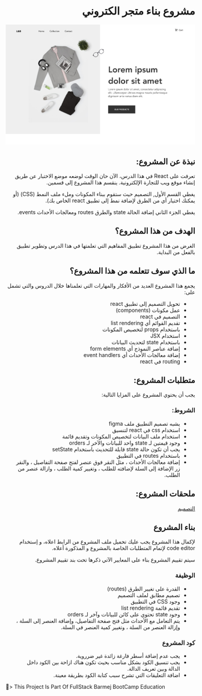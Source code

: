 <h1 dir="rtl"> مشروع بناء متجر الكتروني</h1>

![demo](src/img/screenshot.png)

<h2 dir="rtl">نبذة عن المشروع:</h2>

<div dir="rtl">
<p>تعرفت على React في هذا الدرس، الآن حان الوقت لوضعه موضع الاختبار عن طريق إنشاء موقع ويب للتجارة الإلكترونية. ينقسم هذا المشروع إلى قسمين.
</p>
<p>
يغطي القسم الأول, التصميم حيث ستقوم ببناء المكونات وملء ملف النمط (CSS) (أو يمكنك اختيار أي من الطرق لإضافة نمط إلى تطبيق react الخاص بك).
</p>
<p>يغطي الجزء الثاني إضافة الحالة state والطرق routes ومعالجات الأحداث events.</p>
</div>

<h2 dir="rtl">الهدف من هذا المشروع؟ </h2>
<div dir="rtl">الغرض من هذا المشروع تطبيق المفاهيم التي تعلمتها في هذا الدرس وتطوير تطبيق بالفعل من البداية.</div>

<h2 dir="rtl">ما الذي سوف تتعلمه من هذا المشروع؟</h2>
<div dir="rtl">
<p>يجمع هذا المشروع العديد من الأفكار والمهارات التي تعلمناها خلال الدروس والتي تشمل على:
</p>
<ul>
<li dir="rtl">تحويل التصميم إلى تطبيق react</li>
<li dir="rtl">عمل مكونات (components)</li>
<li dir="rtl">التصميم في react</li>
<li dir="rtl">تقديم القوائم أي list rendering</li>
<li dir="rtl">باستخدام props لتخصيص المكونات</li>
<li dir="rtl">استخدام JSX</li>
<li dir="rtl">باستخدام state لتحديث البيانات</li>
<li dir="rtl">إضافة عناصر النموذج أي form elements</li>
<li dir="rtl">إضافة معالجات الأحداث أي event handlers</li>
<li dir="rtl">routing في react</li>
</ul>
</div>

<h2 dir="rtl">متطلبات المشروع: </h2>
<p dir="rtl">يجب أن يحتوي المشروع على المزايا التالية:</p>

<h3 dir="rtl">الشروط:</h3>
<div dir="rtl">
<ul>
<li dir="rtl">يشبه تصميم التطبيق ملف figma</li>
<li dir="rtl">استخدام css في react لتنسيق</li>
<li dir="rtl">استخدام ملف البيانات لتخصيص المكونات وتقديم قائمة</li>
<li dir="rtl"> وجود قيمتين لـ state واحد للبيانات والآخر لـ orders</li>
<li dir="rtl">يجب أن تكون حالة state قابلة للتحديث باستخدام setState</li>
<li dir="rtl">باستخدام routes في التطبيق</li>
<li dir="rtl">إضافة معالجات الأحداث ، مثل النقر فوق عنصر لفتح صفحة التفاصيل ، والنقر زر الإضافة إلى السلة لإضافته للطلب ، وتغيير كمية الطلب ، وازالة عنصر من الطلب.</li>
</ul>
</div>

<h2 dir="rtl"> ملحقات المشروع:</h2>
<p dir="rtl">
<a href="https://www.figma.com/proto/OYKnwc9t4ym4Bx6J6pTtc7/e-commerce-L%26B?node-id=3%3A2&viewport=-4583%2C-79%2C1.3125267028808594&scaling=min-zoom">التصميم</a>
</p>

<h2 dir="rtl">بناء المشروع</h2>
<p dir="rtl">لإكمال هذا المشروع يجب عليك تحميل ملف المشروع من الرابط اعلاه، و إستخدام code editor لإتمام المتطلبات الخاصة بالمشروع و المذكورة أعلاه.</p>
<p dir="rtl">سيتم تقييم المشروع بناء على المعايير الآتي ذكرها تحت بند تقييم المشروع.</p>

<h3 dir="rtl">الوظيفة</h3>
<div dir="rtl">
<ul>
<li dir="rtl">القدرة على تغيير الطرق (routes)</li>
<li dir="rtl">تصميم مطابق لملف التصميم</li>
<li dir="rtl">وجود CSS في التطبيق</li>
<li dir="rtl">تقديم قائمة list rendering</li>
<li dir="rtl">وجود state تحتوي على كائن للبيانات وآخر لـ orders</li>
<li dir="rtl">يتم التعامل مع الأحداث مثل فتح صفحة التفاصيل، وإضافة العنصر إلى السلة ، وإزالة العنصر من السلة ، وتغيير كمية العنصر في السلة.</li>
</ul>
</div>

<h3 dir="rtl">كود المشروع</h3>
<div dir="rtl">
<ul>
<li dir="rtl">يجب عدم إضافة أسطر فارغة زائدة غير ضرروية.</li>
<li dir="rtl">يجب تنسيق الكود بشكل مناسب بحيث تكون هناك ازاحة بين الكود داخل الدالة وبين تعريف الدالة.</li>
<li dir="rtl">اضافة التعليقات التي تشرح سبب كتابة الكود بطريقة معينة.</li>
</ul>
</div>

:red_circle:> This Project Is Part Of FullStack Barmej BootCamp Education
